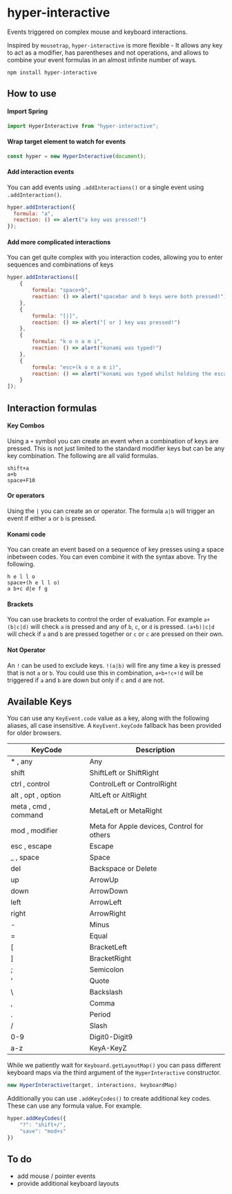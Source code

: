 # hyper-interactive
Events triggered on complex mouse and keyboard interactions.

Inspired by `mousetrap`, `hyper-interactive` is more flexible - It allows any key to act as a modifier, has parentheses and not operations, and allows to combine your event formulas in an almost infinite number of ways.

    npm install hyper-interactive

## How to use

#### Import Spring

```js
import HyperInteractive from "hyper-interactive";
```

#### Wrap target element to watch for events

```js
const hyper = new HyperInteractive(document);
```

#### Add interaction events

You can add events using `.addInteractions()` or a single event using `.addInteraction()`.

```js
hyper.addInteraction({
  formula: "a",
  reaction: () => alert("a key was pressed!")
});
```

#### Add more complicated interactions

You can get quite complex with you interaction codes, allowing you to enter sequences and combinations of keys

```js
hyper.addInteractions([
	{
		formula: "space+b",
		reaction: () => alert("spacebar and b keys were both pressed!")
	},
	{
		formula: "[|]",
		reaction: () => alert("[ or ] key was pressed!")
	},
	{
		formula: "k o n a m i",
		reaction: () => alert("konami was typed!")
	},
	{
		formula: "esc+(k o n a m i)",
		reaction: () => alert("konami was typed whilst holding the escape key!")
	}
]);
```

## Interaction formulas

#### Key Combos

Using a `+` symbol you can create an event when a combination of keys are pressed. This is not just limited to the standard modifier keys but can be any key combination. The following are all valid formulas.

```
shift+a
a+b
space+F10
```

#### Or operators

Using the `|` you can create an or operator. The formula `a|b` will trigger an event if either `a` or `b` is pressed.

#### Konami code

You can create an event based on a sequence of key presses using a space inbetween codes. You can even combine it with the syntax above. Try the following.

```
h e l l o
space+(h e l l o)
a b+c d|e f g
```

#### Brackets

You can use brackets to control the order of evaluation.
For example `a+(b|c|d)` will check `a` is pressed and any of `b`, `c`, or `d` is pressed.
`(a+b)|c|d` will check if `a` and `b` are pressed together or `c` or `c` are pressed on their own.

#### Not Operator

An `!` can be used to exclude keys. `!(a|b)` will fire any time a key is pressed that is not `a` or `b`. You could use this in combination, `a+b+!c+!d` will be triggered if `a` and `b` are down but only if `c` and `d` are not.

## Available Keys

You can use any `KeyEvent.code` value as a key, along with the following aliases, all case insensitive. A `KeyEvent.keyCode` fallback has been provided for older browsers.

| KeyCode | Description |
| ----------- | ----------- |
| * , any | Any |
| shift | ShiftLeft or ShiftRight |
| ctrl , control | ControlLeft or ControlRight |
| alt , opt , option | AltLeft or AltRight |
| meta , cmd , command | MetaLeft or MetaRight |
| mod , modifier | Meta for Apple devices, Control for others |
| esc , escape | Escape |
| _ , space | Space |
| del | Backspace or Delete |
| up | ArrowUp |
| down | ArrowDown |
| left | ArrowLeft |
| right | ArrowRight |
| - | Minus |
| = | Equal |
| [ | BracketLeft |
| ] | BracketRight |
| ; | Semicolon |
| ' | Quote |
| \ | Backslash |
| , | Comma |
| . | Period |
| / | Slash |
| 0-9 | Digit0-Digit9 |
| a-z | KeyA-KeyZ |

While we patiently wait for `Keyboard.getLayoutMap()` you can pass different keyboard maps via the third argument of the `HyperInteractive` constructor.

```js
new HyperInteractive(target, interactions, keyboardMap)
```

Additionally you can use `.addKeyCodes()` to create additional key codes. These can use any formula value. For example.

```js
hyper.addKeyCodes({
    "?": "shift+/",
    "save": "mod+s"
})
```

## To do

- add mouse / pointer events
- provide additional keyboard layouts